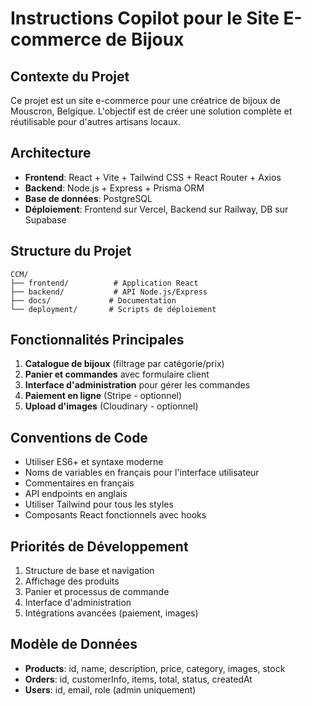 # Instructions Copilot pour le Site E-commerce de Bijoux

<!-- Use this file to provide workspace-specific custom instructions to Copilot. For more details, visit https://code.visualstudio.com/docs/copilot/copilot-customization#_use-a-githubcopilotinstructionsmd-file -->

## Contexte du Projet
Ce projet est un site e-commerce pour une créatrice de bijoux de Mouscron, Belgique. L'objectif est de créer une solution complète et réutilisable pour d'autres artisans locaux.

## Architecture
- **Frontend**: React + Vite + Tailwind CSS + React Router + Axios
- **Backend**: Node.js + Express + Prisma ORM
- **Base de données**: PostgreSQL
- **Déploiement**: Frontend sur Vercel, Backend sur Railway, DB sur Supabase

## Structure du Projet
```
CCM/
├── frontend/          # Application React
├── backend/           # API Node.js/Express
├── docs/             # Documentation
└── deployment/       # Scripts de déploiement
```

## Fonctionnalités Principales
1. **Catalogue de bijoux** (filtrage par catégorie/prix)
2. **Panier et commandes** avec formulaire client
3. **Interface d'administration** pour gérer les commandes
4. **Paiement en ligne** (Stripe - optionnel)
5. **Upload d'images** (Cloudinary - optionnel)

## Conventions de Code
- Utiliser ES6+ et syntaxe moderne
- Noms de variables en français pour l'interface utilisateur
- Commentaires en français
- API endpoints en anglais
- Utiliser Tailwind pour tous les styles
- Composants React fonctionnels avec hooks

## Priorités de Développement
1. Structure de base et navigation
2. Affichage des produits
3. Panier et processus de commande
4. Interface d'administration
5. Intégrations avancées (paiement, images)

## Modèle de Données
- **Products**: id, name, description, price, category, images, stock
- **Orders**: id, customerInfo, items, total, status, createdAt
- **Users**: id, email, role (admin uniquement)
